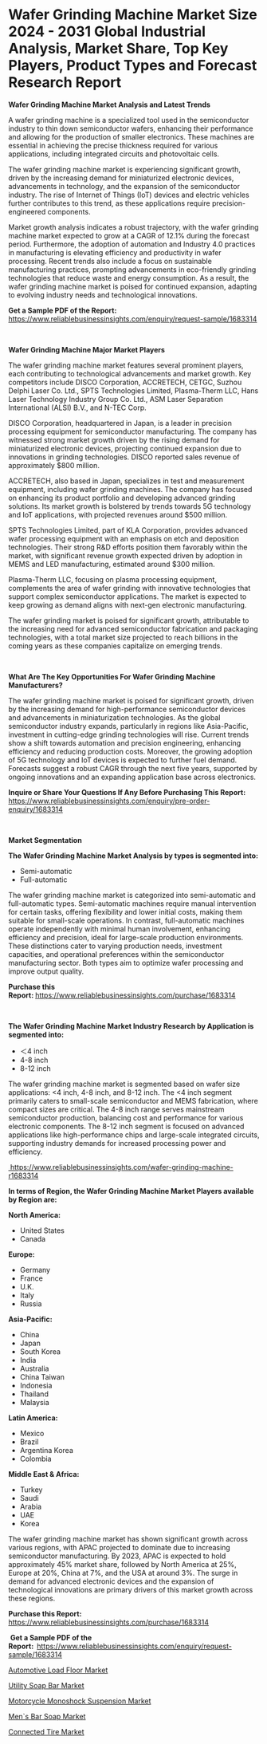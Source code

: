 <p><h1>Wafer Grinding Machine Market Size 2024 - 2031 Global Industrial Analysis, Market Share, Top Key Players, Product Types and Forecast Research Report</h1></p><p><strong>Wafer Grinding Machine Market Analysis and Latest Trends</strong></p>
<p><p>A wafer grinding machine is a specialized tool used in the semiconductor industry to thin down semiconductor wafers, enhancing their performance and allowing for the production of smaller electronics. These machines are essential in achieving the precise thickness required for various applications, including integrated circuits and photovoltaic cells.</p><p>The wafer grinding machine market is experiencing significant growth, driven by the increasing demand for miniaturized electronic devices, advancements in technology, and the expansion of the semiconductor industry. The rise of Internet of Things (IoT) devices and electric vehicles further contributes to this trend, as these applications require precision-engineered components. </p><p>Market growth analysis indicates a robust trajectory, with the wafer grinding machine market expected to grow at a CAGR of 12.1% during the forecast period. Furthermore, the adoption of automation and Industry 4.0 practices in manufacturing is elevating efficiency and productivity in wafer processing. Recent trends also include a focus on sustainable manufacturing practices, prompting advancements in eco-friendly grinding technologies that reduce waste and energy consumption. As a result, the wafer grinding machine market is poised for continued expansion, adapting to evolving industry needs and technological innovations.</p></p>
<p><strong>Get a Sample PDF of the Report:&nbsp;</strong> <a href="https://www.reliablebusinessinsights.com/enquiry/request-sample/1683314?utm_campaign=1554&utm_medium=2&utm_source=Github&utm_content=ia&utm_term=15102024&utm_id=wafer-grinding-machine">https://www.reliablebusinessinsights.com/enquiry/request-sample/1683314</a></p>
<p>&nbsp;</p>
<p><strong>Wafer Grinding Machine Major Market Players</strong></p>
<p><p>The wafer grinding machine market features several prominent players, each contributing to technological advancements and market growth. Key competitors include DISCO Corporation, ACCRETECH, CETGC, Suzhou Delphi Laser Co. Ltd., SPTS Technologies Limited, Plasma-Therm LLC, Hans Laser Technology Industry Group Co. Ltd., ASM Laser Separation International (ALSI) B.V., and N-TEC Corp.</p><p>DISCO Corporation, headquartered in Japan, is a leader in precision processing equipment for semiconductor manufacturing. The company has witnessed strong market growth driven by the rising demand for miniaturized electronic devices, projecting continued expansion due to innovations in grinding technologies. DISCO reported sales revenue of approximately $800 million.</p><p>ACCRETECH, also based in Japan, specializes in test and measurement equipment, including wafer grinding machines. The company has focused on enhancing its product portfolio and developing advanced grinding solutions. Its market growth is bolstered by trends towards 5G technology and IoT applications, with projected revenues around $500 million.</p><p>SPTS Technologies Limited, part of KLA Corporation, provides advanced wafer processing equipment with an emphasis on etch and deposition technologies. Their strong R&D efforts position them favorably within the market, with significant revenue growth expected driven by adoption in MEMS and LED manufacturing, estimated around $300 million.</p><p>Plasma-Therm LLC, focusing on plasma processing equipment, complements the area of wafer grinding with innovative technologies that support complex semiconductor applications. The market is expected to keep growing as demand aligns with next-gen electronic manufacturing.</p><p>The wafer grinding market is poised for significant growth, attributable to the increasing need for advanced semiconductor fabrication and packaging technologies, with a total market size projected to reach billions in the coming years as these companies capitalize on emerging trends.</p></p>
<p>&nbsp;</p>
<p><strong>What Are The Key Opportunities For Wafer Grinding Machine Manufacturers?</strong></p>
<p><p>The wafer grinding machine market is poised for significant growth, driven by the increasing demand for high-performance semiconductor devices and advancements in miniaturization technologies. As the global semiconductor industry expands, particularly in regions like Asia-Pacific, investment in cutting-edge grinding technologies will rise. Current trends show a shift towards automation and precision engineering, enhancing efficiency and reducing production costs. Moreover, the growing adoption of 5G technology and IoT devices is expected to further fuel demand. Forecasts suggest a robust CAGR through the next five years, supported by ongoing innovations and an expanding application base across electronics.</p></p>
<p><strong>Inquire or Share Your Questions If Any Before Purchasing This Report:</strong> <a href="https://www.reliablebusinessinsights.com/enquiry/pre-order-enquiry/1683314?utm_campaign=1554&utm_medium=2&utm_source=Github&utm_content=ia&utm_term=15102024&utm_id=wafer-grinding-machine">https://www.reliablebusinessinsights.com/enquiry/pre-order-enquiry/1683314</a></p>
<p>&nbsp;</p>
<p><strong>Market Segmentation</strong></p>
<p><strong>The Wafer Grinding Machine Market Analysis by types is segmented into:</strong></p>
<p><ul><li>Semi-automatic</li><li>Full-automatic</li></ul></p>
<p><p>The wafer grinding machine market is categorized into semi-automatic and full-automatic types. Semi-automatic machines require manual intervention for certain tasks, offering flexibility and lower initial costs, making them suitable for small-scale operations. In contrast, full-automatic machines operate independently with minimal human involvement, enhancing efficiency and precision, ideal for large-scale production environments. These distinctions cater to varying production needs, investment capacities, and operational preferences within the semiconductor manufacturing sector. Both types aim to optimize wafer processing and improve output quality.</p></p>
<p><strong>Purchase this Report:&nbsp;</strong><a href="https://www.reliablebusinessinsights.com/purchase/1683314?utm_campaign=1554&utm_medium=2&utm_source=Github&utm_content=ia&utm_term=15102024&utm_id=wafer-grinding-machine">https://www.reliablebusinessinsights.com/purchase/1683314</a></p>
<p>&nbsp;</p>
<p><strong>The Wafer Grinding Machine Market Industry Research by Application is segmented into:</strong></p>
<p><ul><li>＜4 inch</li><li>4-8 inch</li><li>8-12 inch</li></ul></p>
<p><p>The wafer grinding machine market is segmented based on wafer size applications: <4 inch, 4-8 inch, and 8-12 inch. The <4 inch segment primarily caters to small-scale semiconductor and MEMS fabrication, where compact sizes are critical. The 4-8 inch range serves mainstream semiconductor production, balancing cost and performance for various electronic components. The 8-12 inch segment is focused on advanced applications like high-performance chips and large-scale integrated circuits, supporting industry demands for increased processing power and efficiency.</p></p>
<p><a href="https://www.reliablebusinessinsights.com/wafer-grinding-machine-r1683314?utm_campaign=1554&utm_medium=2&utm_source=Github&utm_content=ia&utm_term=15102024&utm_id=wafer-grinding-machine">&nbsp;https://www.reliablebusinessinsights.com/wafer-grinding-machine-r1683314</a></p>
<p><strong>In terms of Region, the Wafer Grinding Machine Market Players available by Region are:</strong></p>
<p>
    <p> <strong> North America: </strong>
        <ul>
            <li>United States</li>
            <li>Canada</li>
        </ul>
        </p> 
    <p> <strong> Europe: </strong>
        <ul>
            <li>Germany</li>
            <li>France</li>
            <li>U.K.</li>
            <li>Italy</li>
            <li>Russia</li>
        </ul>
        </p> 
    <p> <strong> Asia-Pacific: </strong>
        <ul>
            <li>China</li>
            <li>Japan</li>
            <li>South Korea</li>
            <li>India</li>
            <li>Australia</li>
            <li>China Taiwan</li>
            <li>Indonesia</li>
            <li>Thailand</li>
            <li>Malaysia</li>
        </ul>
        </p> 
    <p> <strong> Latin America: </strong>
        <ul>
            <li>Mexico</li>
            <li>Brazil</li>
            <li>Argentina Korea</li>
            <li>Colombia</li>
        </ul>
        </p> 
    <p> <strong> Middle East & Africa: </strong>
        <ul>
            <li>Turkey</li>
            <li>Saudi</li>
            <li>Arabia</li>
            <li>UAE</li>
            <li>Korea</li>
        </ul>
    </p>
    </p>
<p><p>The wafer grinding machine market has shown significant growth across various regions, with APAC projected to dominate due to increasing semiconductor manufacturing. By 2023, APAC is expected to hold approximately 45% market share, followed by North America at 25%, Europe at 20%, China at 7%, and the USA at around 3%. The surge in demand for advanced electronic devices and the expansion of technological innovations are primary drivers of this market growth across these regions.</p></p>
<p><strong>Purchase this Report: </strong><a href="https://www.reliablebusinessinsights.com/purchase/1683314?utm_campaign=1554&utm_medium=2&utm_source=Github&utm_content=ia&utm_term=15102024&utm_id=wafer-grinding-machine">https://www.reliablebusinessinsights.com/purchase/1683314</a></p>
<p>&nbsp;<strong>Get a Sample PDF of the Report:&nbsp;&nbsp;</strong><a href="https://www.reliablebusinessinsights.com/enquiry/request-sample/1683314?utm_campaign=1554&utm_medium=2&utm_source=Github&utm_content=ia&utm_term=15102024&utm_id=wafer-grinding-machine">https://www.reliablebusinessinsights.com/enquiry/request-sample/1683314</a></p>
<p><strong></strong></p>
<p><p><a href="https://www.linkedin.com/pulse/automotive-load-floor-market-overview-global-trends-future-baipf?utm_campaign=1554&utm_medium=2&utm_source=Github&utm_content=ia&utm_term=15102024&utm_id=wafer-grinding-machine">Automotive Load Floor Market</a></p><p><a href="https://github.com/crupardgu/Market-Research-Report-List-1/blob/main/utility-soap-bar-market.md?utm_campaign=1554&utm_medium=2&utm_source=Github&utm_content=ia&utm_term=15102024&utm_id=wafer-grinding-machine">Utility Soap Bar Market</a></p><p><a href="https://www.linkedin.com/pulse/global-motorcycle-monoshock-suspension-market-trends-innovations-ytxaf?utm_campaign=1554&utm_medium=2&utm_source=Github&utm_content=ia&utm_term=15102024&utm_id=wafer-grinding-machine">Motorcycle Monoshock Suspension Market</a></p><p><a href="https://github.com/denishaucarn/Market-Research-Report-List-1/blob/main/mens-bar-soap-market.md?utm_campaign=1554&utm_medium=2&utm_source=Github&utm_content=ia&utm_term=15102024&utm_id=wafer-grinding-machine">Men`s Bar Soap Market</a></p><p><a href="https://www.linkedin.com/pulse/strategic-insights-global-connected-tire-market-trends-ny67f?utm_campaign=1554&utm_medium=2&utm_source=Github&utm_content=ia&utm_term=15102024&utm_id=wafer-grinding-machine">Connected Tire Market</a></p></p>